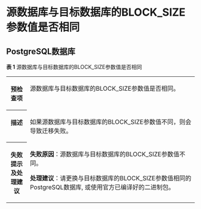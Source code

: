 # 源数据库与目标数据库的BLOCK\_SIZE参数值是否相同<a name="drs_11_0063"></a>

## PostgreSQL数据库<a name="section2055414110311"></a>

**表 1**  源数据库与目标数据库的BLOCK\_SIZE参数值是否相同

<a name="table195653327432"></a>
<table><tbody><tr id="row7565632164318"><th class="firstcol" valign="top" width="11%" id="mcps1.2.3.1.1"><p id="p11565132194313"><a name="p11565132194313"></a><a name="p11565132194313"></a><strong id="b6565203254311"><a name="b6565203254311"></a><a name="b6565203254311"></a>预检查项</strong></p>
</th>
<td class="cellrowborder" valign="top" width="89%" headers="mcps1.2.3.1.1 "><p id="p3565133234318"><a name="p3565133234318"></a><a name="p3565133234318"></a>源数据库与目标数据库的BLOCK_SIZE参数值是否相同。</p>
</td>
</tr>
<tr id="row145651232104317"><th class="firstcol" valign="top" width="11%" id="mcps1.2.3.2.1"><p id="p5565173224315"><a name="p5565173224315"></a><a name="p5565173224315"></a><strong id="b556573254316"><a name="b556573254316"></a><a name="b556573254316"></a>描述</strong></p>
</th>
<td class="cellrowborder" valign="top" width="89%" headers="mcps1.2.3.2.1 "><p id="p656563214319"><a name="p656563214319"></a><a name="p656563214319"></a>如果源数据库与目标数据库的BLOCK_SIZE参数值不同，则会导致迁移失败。</p>
</td>
</tr>
<tr id="row45652032164319"><th class="firstcol" valign="top" width="11%" id="mcps1.2.3.3.1"><p id="p1556583254317"><a name="p1556583254317"></a><a name="p1556583254317"></a><strong id="b6565832204317"><a name="b6565832204317"></a><a name="b6565832204317"></a>失败提示及<strong id="b55807361765"><a name="b55807361765"></a><a name="b55807361765"></a>处理建议</strong></strong></p>
</th>
<td class="cellrowborder" valign="top" width="89%" headers="mcps1.2.3.3.1 "><p id="p58679261532"><a name="p58679261532"></a><a name="p58679261532"></a><strong id="b1466642645714"><a name="b1466642645714"></a><a name="b1466642645714"></a>失败原因</strong>：源数据库与目标数据库的BLOCK_SIZE参数值不同。</p>
<p id="p1512182855417"><a name="p1512182855417"></a><a name="p1512182855417"></a><strong id="b204711145585"><a name="b204711145585"></a><a name="b204711145585"></a>处理建议</strong>：请更换与目标数据库的BLOCK_SIZE参数值相同的PostgreSQL数据库, 或使用官方已编译好的二进制包。</p>
</td>
</tr>
</tbody>
</table>

